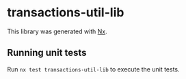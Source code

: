 # transactions-util-lib

This library was generated with [Nx](https://nx.dev).

## Running unit tests

Run `nx test transactions-util-lib` to execute the unit tests.
